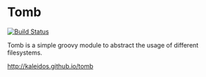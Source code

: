 # Tomb
[![Build Status](https://travis-ci.org/kaleidos/tomb.svg?branch=master)](https://travis-ci.org/kaleidos/tomb)

Tomb is a simple groovy module to abstract the usage of different filesystems.

http://kaleidos.github.io/tomb
